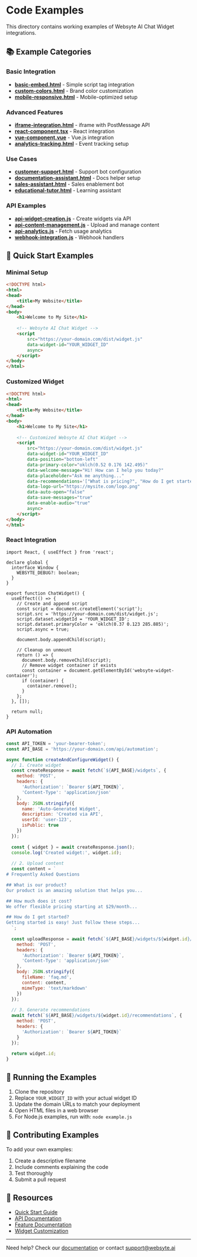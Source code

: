 # Code Examples

This directory contains working examples of Websyte AI Chat Widget integrations.

## 📚 Example Categories

### Basic Integration
- **[basic-embed.html](./basic-embed.html)** - Simple script tag integration
- **[custom-colors.html](./custom-colors.html)** - Brand color customization
- **[mobile-responsive.html](./mobile-responsive.html)** - Mobile-optimized setup

### Advanced Features
- **[iframe-integration.html](./iframe-integration.html)** - iframe with PostMessage API
- **[react-component.tsx](./react-component.tsx)** - React integration
- **[vue-component.vue](./vue-component.vue)** - Vue.js integration
- **[analytics-tracking.html](./analytics-tracking.html)** - Event tracking setup

### Use Cases
- **[customer-support.html](./customer-support.html)** - Support bot configuration
- **[documentation-assistant.html](./documentation-assistant.html)** - Docs helper setup
- **[sales-assistant.html](./sales-assistant.html)** - Sales enablement bot
- **[educational-tutor.html](./educational-tutor.html)** - Learning assistant

### API Examples
- **[api-widget-creation.js](./api-widget-creation.js)** - Create widgets via API
- **[api-content-management.js](./api-content-management.js)** - Upload and manage content
- **[api-analytics.js](./api-analytics.js)** - Fetch usage analytics
- **[webhook-integration.js](./webhook-integration.js)** - Webhook handlers

## 🚀 Quick Start Examples

### Minimal Setup
```html
<!DOCTYPE html>
<html>
<head>
    <title>My Website</title>
</head>
<body>
    <h1>Welcome to My Site</h1>
    
    <!-- Websyte AI Chat Widget -->
    <script 
        src="https://your-domain.com/dist/widget.js"
        data-widget-id="YOUR_WIDGET_ID"
        async>
    </script>
</body>
</html>
```

### Customized Widget
```html
<!DOCTYPE html>
<html>
<head>
    <title>My Website</title>
</head>
<body>
    <h1>Welcome to My Site</h1>
    
    <!-- Customized Websyte AI Chat Widget -->
    <script 
        src="https://your-domain.com/dist/widget.js"
        data-widget-id="YOUR_WIDGET_ID"
        data-position="bottom-left"
        data-primary-color="oklch(0.52 0.176 142.495)"
        data-welcome-message="Hi! How can I help you today?"
        data-placeholder="Ask me anything..."
        data-recommendations='["What is pricing?", "How do I get started?", "Contact support"]'
        data-logo-url="https://mysite.com/logo.png"
        data-auto-open="false"
        data-save-messages="true"
        data-enable-audio="true"
        async>
    </script>
</body>
</html>
```

### React Integration
```tsx
import React, { useEffect } from 'react';

declare global {
  interface Window {
    WEBSYTE_DEBUG?: boolean;
  }
}

export function ChatWidget() {
  useEffect(() => {
    // Create and append script
    const script = document.createElement('script');
    script.src = 'https://your-domain.com/dist/widget.js';
    script.dataset.widgetId = 'YOUR_WIDGET_ID';
    script.dataset.primaryColor = 'oklch(0.37 0.123 285.885)';
    script.async = true;
    
    document.body.appendChild(script);
    
    // Cleanup on unmount
    return () => {
      document.body.removeChild(script);
      // Remove widget container if exists
      const container = document.getElementById('websyte-widget-container');
      if (container) {
        container.remove();
      }
    };
  }, []);
  
  return null;
}
```

### API Automation
```javascript
const API_TOKEN = 'your-bearer-token';
const API_BASE = 'https://your-domain.com/api/automation';

async function createAndConfigureWidget() {
  // 1. Create widget
  const createResponse = await fetch(`${API_BASE}/widgets`, {
    method: 'POST',
    headers: {
      'Authorization': `Bearer ${API_TOKEN}`,
      'Content-Type': 'application/json'
    },
    body: JSON.stringify({
      name: 'Auto-Generated Widget',
      description: 'Created via API',
      userId: 'user-123',
      isPublic: true
    })
  });
  
  const { widget } = await createResponse.json();
  console.log('Created widget:', widget.id);
  
  // 2. Upload content
  const content = `
# Frequently Asked Questions

## What is our product?
Our product is an amazing solution that helps you...

## How much does it cost?
We offer flexible pricing starting at $29/month...

## How do I get started?
Getting started is easy! Just follow these steps...
  `;
  
  const uploadResponse = await fetch(`${API_BASE}/widgets/${widget.id}/upload`, {
    method: 'POST',
    headers: {
      'Authorization': `Bearer ${API_TOKEN}`,
      'Content-Type': 'application/json'
    },
    body: JSON.stringify({
      fileName: 'faq.md',
      content: content,
      mimeType: 'text/markdown'
    })
  });
  
  // 3. Generate recommendations
  await fetch(`${API_BASE}/widgets/${widget.id}/recommendations`, {
    method: 'POST',
    headers: {
      'Authorization': `Bearer ${API_TOKEN}`
    }
  });
  
  return widget.id;
}
```

## 🔧 Running the Examples

1. Clone the repository
2. Replace `YOUR_WIDGET_ID` with your actual widget ID
3. Update the domain URLs to match your deployment
4. Open HTML files in a web browser
5. For Node.js examples, run with: `node example.js`

## 📝 Contributing Examples

To add your own examples:

1. Create a descriptive filename
2. Include comments explaining the code
3. Test thoroughly
4. Submit a pull request

## 🔗 Resources

- [Quick Start Guide](../QUICK-START/)
- [API Documentation](../API/)
- [Feature Documentation](../FEATURES/)
- [Widget Customization](../QUICK-START/WIDGET-CUSTOMIZATION.md)

---

Need help? Check our [documentation](../) or contact support@websyte.ai